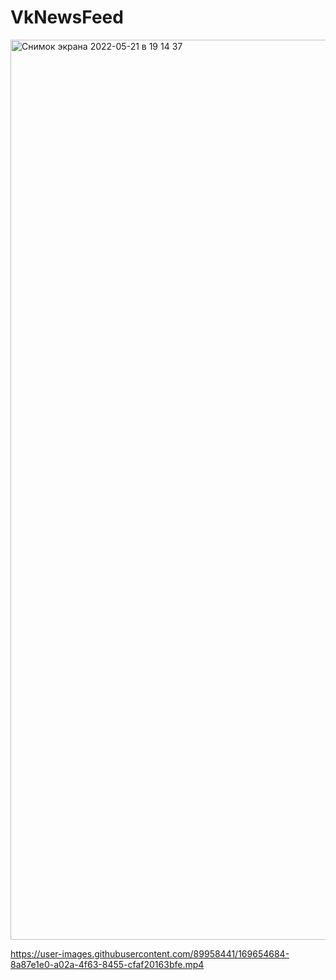 # VkNewsFeed


<img width="1440" alt="Снимок экрана 2022-05-21 в 19 14 37" src="https://user-images.githubusercontent.com/89958441/169659609-e1a61c80-03f3-4d8c-8fe1-d2d02a8ea111.png">

https://user-images.githubusercontent.com/89958441/169654684-8a87e1e0-a02a-4f63-8455-cfaf20163bfe.mp4
